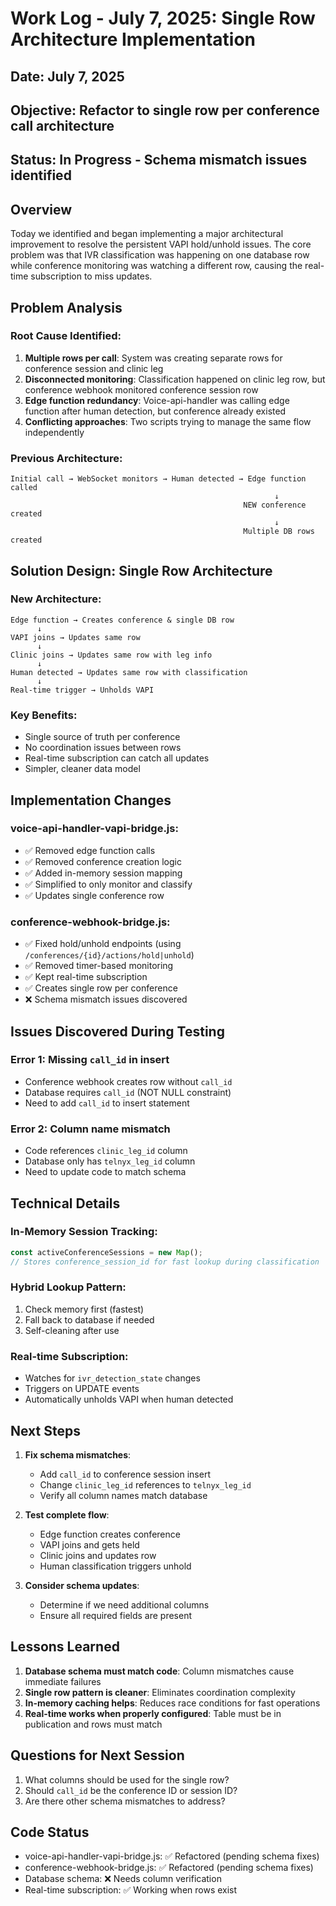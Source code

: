 # Work Log - July 7, 2025: Single Row Architecture Implementation

## Date: July 7, 2025
## Objective: Refactor to single row per conference call architecture
## Status: In Progress - Schema mismatch issues identified

## Overview
Today we identified and began implementing a major architectural improvement to resolve the persistent VAPI hold/unhold issues. The core problem was that IVR classification was happening on one database row while conference monitoring was watching a different row, causing the real-time subscription to miss updates.

## Problem Analysis

### Root Cause Identified:
1. **Multiple rows per call**: System was creating separate rows for conference session and clinic leg
2. **Disconnected monitoring**: Classification happened on clinic leg row, but conference webhook monitored conference session row
3. **Edge function redundancy**: Voice-api-handler was calling edge function after human detection, but conference already existed
4. **Conflicting approaches**: Two scripts trying to manage the same flow independently

### Previous Architecture:
```
Initial call → WebSocket monitors → Human detected → Edge function called
                                                           ↓
                                                    NEW conference created
                                                           ↓
                                                    Multiple DB rows created
```

## Solution Design: Single Row Architecture

### New Architecture:
```
Edge function → Creates conference & single DB row
      ↓
VAPI joins → Updates same row
      ↓  
Clinic joins → Updates same row with leg info
      ↓
Human detected → Updates same row with classification
      ↓
Real-time trigger → Unholds VAPI
```

### Key Benefits:
- Single source of truth per conference
- No coordination issues between rows
- Real-time subscription can catch all updates
- Simpler, cleaner data model

## Implementation Changes

### voice-api-handler-vapi-bridge.js:
- ✅ Removed edge function calls
- ✅ Removed conference creation logic
- ✅ Added in-memory session mapping
- ✅ Simplified to only monitor and classify
- ✅ Updates single conference row

### conference-webhook-bridge.js:
- ✅ Fixed hold/unhold endpoints (using `/conferences/{id}/actions/hold|unhold`)
- ✅ Removed timer-based monitoring
- ✅ Kept real-time subscription
- ✅ Creates single row per conference
- ❌ Schema mismatch issues discovered

## Issues Discovered During Testing

### Error 1: Missing `call_id` in insert
- Conference webhook creates row without `call_id`
- Database requires `call_id` (NOT NULL constraint)
- Need to add `call_id` to insert statement

### Error 2: Column name mismatch
- Code references `clinic_leg_id` column
- Database only has `telnyx_leg_id` column
- Need to update code to match schema

## Technical Details

### In-Memory Session Tracking:
```javascript
const activeConferenceSessions = new Map();
// Stores conference_session_id for fast lookup during classification
```

### Hybrid Lookup Pattern:
1. Check memory first (fastest)
2. Fall back to database if needed
3. Self-cleaning after use

### Real-time Subscription:
- Watches for `ivr_detection_state` changes
- Triggers on UPDATE events
- Automatically unholds VAPI when human detected

## Next Steps

1. **Fix schema mismatches**:
   - Add `call_id` to conference session insert
   - Change `clinic_leg_id` references to `telnyx_leg_id`
   - Verify all column names match database

2. **Test complete flow**:
   - Edge function creates conference
   - VAPI joins and gets held
   - Clinic joins and updates row
   - Human classification triggers unhold

3. **Consider schema updates**:
   - Determine if we need additional columns
   - Ensure all required fields are present

## Lessons Learned

1. **Database schema must match code**: Column mismatches cause immediate failures
2. **Single row pattern is cleaner**: Eliminates coordination complexity
3. **In-memory caching helps**: Reduces race conditions for fast operations
4. **Real-time works when properly configured**: Table must be in publication and rows must match

## Questions for Next Session

1. What columns should be used for the single row?
2. Should `call_id` be the conference ID or session ID?
3. Are there other schema mismatches to address?

## Code Status

- voice-api-handler-vapi-bridge.js: ✅ Refactored (pending schema fixes)
- conference-webhook-bridge.js: ✅ Refactored (pending schema fixes)
- Database schema: ❌ Needs column verification
- Real-time subscription: ✅ Working when rows exist
